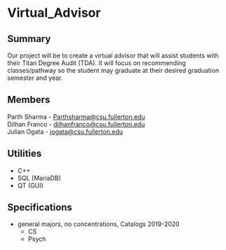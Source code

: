 # Virtual_Advisor

## Summary
Our project will be to create a virtual advisor that will assist students with their Titan Degree Audit (TDA). It will focus on recommending classes/pathway so the student may graduate at their desired graduation semester and year.

## Members
Parth Sharma - Parthsharma@csu.fullerton.edu <br />
Dilhan Franco - dilhanfranco@csu.fullerton.edu <br />
Julian Ogata - jogata@csu.fullerton.edu <br />

## Utilities
- C++
- SQL (MariaDB)
- QT (GUI)

## Specifications
- general majors, no concentrations, Catalogs 2019-2020
  - CS
  - Psych


